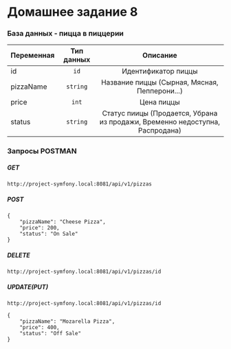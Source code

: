 # Домашнее задание 8
### База данных - пицца в пиццерии

| Переменная | Тип данных | Описание |
| ---------- |:----------:|:--------:|
| id         | `id`       | Идентификатор пиццы |
| pizzaName  | `string`   | Название пиццы (Сырная, Мясная, Пепперони...) |
| price      | `int`      | Цена пиццы |
| status     | `string`   | Статус пиицы (Продается, Убрана из продажи, Временно недоступна, Распродана)|

### Запросы POSTMAN

##### GET
```http://project-symfony.local:8081/api/v1/pizzas```

##### POST
```
{
    "pizzaName": "Cheese Pizza",
    "price": 200,
    "status": "On Sale"
}
```

##### DELETE
```http://project-symfony.local:8081/api/v1/pizzas/id```

##### UPDATE(PUT)
```http://project-symfony.local:8081/api/v1/pizzas/id```
```
{
    "pizzaName": "Mozarella Pizza",
    "price": 400,
    "status": "Off Sale"
}
```